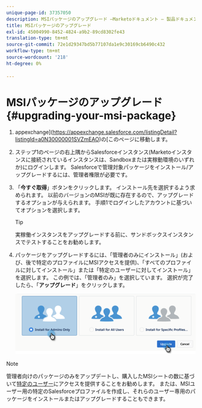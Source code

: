 ```yaml
---
unique-page-id: 37357050
description: MSIパッケージのアップグレード —Marketoドキュメント — 製品ドキュメント
title: MSIパッケージのアップグレード
exl-id: 45004990-8452-4824-a9b2-89cd8302fe43
translation-type: tm+mt
source-git-commit: 72e1d29347bd5b77107da1e9c30169cb6490c432
workflow-type: tm+mt
source-wordcount: '218'
ht-degree: 0%

---
```


# MSIパッケージのアップグレード{#upgrading-your-msi-package}

1. appexchange](https://appexchange.salesforce.com/listingDetail?listingId=a0N30000001SVZmEAO)の[このページに移動します。

1. ステップ1のページの右上隅からSalesforceインスタンス(Marketoインスタンスに接続されているインスタンスは、Sandboxまたは実稼動環境のいずれか)にログインします。 Salesforceで管理対象パッケージをインストール/アップグレードするには、管理者権限が必要です。

1. 「**今すぐ取得**」ボタンをクリックします。 インストール先を選択するよう求められます。 以前のバージョンのMSIが既に存在するので、アップグレードするオプションが与えられます。 手順1でログインしたアカウントに基づいてオプションを選択します。

   >[!TIP]
   >
   >実稼働インスタンスをアップグレードする前に、サンドボックスインスタンスでテストすることをお勧めします。

1. パッケージをアップグレードするには、「管理者のみにインストール」(および、後で特定のプロファイルにMSIアクセスを提供)、「すべてのプロファイルに対してインストール」または「特定のユーザーに対してインストール」を選択します。 この例では、「管理者のみ」を選択しています。 選択が完了したら、「**アップグレード**」をクリックします。

   ![](assets/four.png)

>[!NOTE]
>
>管理者向けのパッケージのみをアップデートし、購入したMSIシートの数に基づいて[特定のユーザー](/help/marketo/product-docs/marketo-sales-insight/msi-for-salesforce/configuration/setting-up-sales-insight-for-your-team.md)にアクセスを提供することをお勧めします。 または、MSIユーザー用の特定のSalesforceプロファイルを作成し、それらのユーザー専用のパッケージをインストールまたはアップグレードすることもできます。
